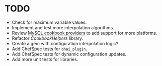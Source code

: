 TODO
====

- Check for maximum variable values.
- Implement and test more interpolation algorithms.
- Review [MySQL cookbook providers](https://github.com/opscode-cookbooks/mysql/tree/master/libraries) to add support for more platforms.
- Refactor *CookbookHelpers* library.
 - Create a gem with configuration interpolation logic?
- Add ChefSpec tests for `ohai_plugin`.
- Add ChefSpec tests for dynamic configuration updates.
- Add more unit tests for libraries.
